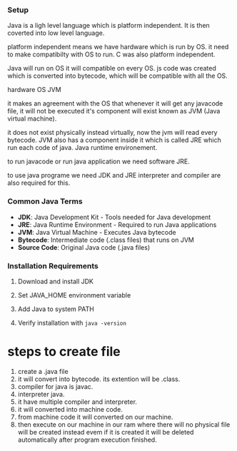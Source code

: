 ### Setup 

Java is a ligh level language which is platform independent. It is then coverted into low level language.

platform independent means we have hardware which is run by OS. it need to make compatibilty with OS to run. C was also platform independent. 

Java will run on OS it will compatible on every OS. js code was created which is converted into bytecode, which will be compatible with all the OS.

hardware 
    OS
        JVM

it makes an agreement with the OS that whenever it will get any javacode file, it will not be executed it's component will exist known as JVM (Java virtual machine).

it does not exist physically instead virtually, now the jvm will read every bytecode. JVM also has a component inside it which is called JRE which run each code of java. Java runtime environement.

to run javacode or run java application we need software JRE.

to use java programe we need  JDK and JRE
interpreter and compiler are also required for this.


### Common Java Terms

- **JDK**: Java Development Kit - Tools needed for Java development
- **JRE**: Java Runtime Environment - Required to run Java applications
- **JVM**: Java Virtual Machine - Executes Java bytecode
- **Bytecode**: Intermediate code (.class files) that runs on JVM
- **Source Code**: Original Java code (.java files)

### Installation Requirements

1. Download and install JDK
2. Set JAVA_HOME environment variable
3. Add Java to system PATH

4. Verify installation with `java -version`

# steps to create file

1. create a .java file
2. it will convert into bytecode. its extention will be .class.
3. compiler for java is javac.
4. interpreter java.
5. it have multiple compiler and interpreter.
6. it will converted into machine code.
7. from machine code it will converted on our machine.
8. then execute on our machine in our ram where there will no physical file will be created instead evem if it is created it will be deleted automatically after program execution finished.


## 
